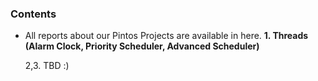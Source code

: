 ### Contents
- All reports about our Pintos Projects are available in here.
  **1. Threads (Alarm Clock, Priority Scheduler, Advanced Scheduler)**

  2,3. TBD :) 
